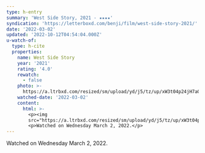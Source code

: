 ```yaml
---
type: h-entry
summary: 'West Side Story, 2021 - ★★★★'
syndication: 'https://letterboxd.com/benji/film/west-side-story-2021/'
date: '2022-03-02'
updated: '2022-10-12T04:54:04.000Z'
u-watch-of:
  type: h-cite
  properties:
    name: West Side Story
    year: '2021'
    rating: '4.0'
    rewatch:
      - false
    photo: >-
      https://a.ltrbxd.com/resized/sm/upload/yd/j5/tz/up/xW3t04p24jH7aQyq1J63ApAP9gG-0-600-0-900-crop.jpg?v=a25d5f6f88
    watched-date: '2022-03-02'
    content:
      html: >-
        <p><img
        src="https://a.ltrbxd.com/resized/sm/upload/yd/j5/tz/up/xW3t04p24jH7aQyq1J63ApAP9gG-0-600-0-900-crop.jpg?v=a25d5f6f88"/></p>
        <p>Watched on Wednesday March 2, 2022.</p>
---
```

Watched on Wednesday March 2, 2022.
